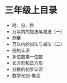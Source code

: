 # 三年级上目录
 * 时、分、秒
 * 万以内的加法与减法（一）
 * 测量
 * 万以内的加法与减法（二）
 * 倍的认识
 * 多位数乘一位数
 * 长方形和正方形
 * 分数的初步认识
 * 数学光剑-集合